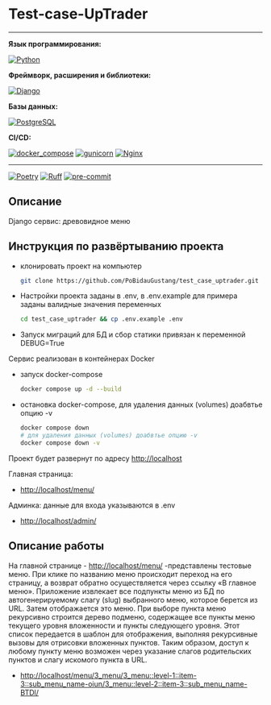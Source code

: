 # Test-case-UpTrader

---
**Язык программирования:**

[![Python](https://img.shields.io/badge/Python-3.12-blue?logo=python)](https://www.python.org/)

**Фреймворк, расширения и библиотеки:**

[![Django](https://img.shields.io/badge/Django-v5.1-blue?logo=Django)](https://www.djangoproject.com/)

**Базы данных:**

[![PostgreSQL](https://img.shields.io/badge/-PostgreSQL-464646?logo=PostgreSQL)](https://www.postgresql.org/)

**CI/CD:**

[![docker_compose](https://img.shields.io/badge/-Docker%20Compose-464646?logo=docker)](https://docs.docker.com/compose/)
[![gunicorn](https://img.shields.io/badge/-gunicorn-464646?logo=gunicorn)](https://gunicorn.org/)
[![Nginx](https://img.shields.io/badge/-NGINX-464646?logo=NGINX)](https://nginx.org/ru/)

---
[![Poetry](https://img.shields.io/badge/Poetry-used-green?style=flat&logo=python&logoColor=white)](https://pypi.org/project/poetry/)
[![Ruff](https://img.shields.io/badge/Ruff-used-green?style=flat&logo=python&logoColor=white)](https://pypi.org/project/ruff/)
[![pre-commit](https://img.shields.io/badge/pre_commit-used-green?style=flat&logo=python&logoColor=white)](https://pypi.org/project/pre_commit/)

## Описание

Django сервис: древовидное меню

## Инструкция по развёртыванию проекта

* клонировать проект на компьютер

    ```bash
    git clone https://github.com/PoBidauGustang/test_case_uptrader.git
    ```

* Настройки проекта заданы в .env, в .env.example для примера заданы валидные значения переменных

    ```bash
    cd test_case_uptrader && cp .env.example .env
    ```

* Запуск миграций для БД и сбор статики привязан к переменной DEBUG=True

Сервис реализован в контейнерах Docker

* запуск docker-compose

    ```bash
    docker compose up -d --build
    ```

* остановка docker-compose, для удаления данных (volumes) доабвтье опцию -v

    ```bash
    docker compose down
    # для удаления данных (volumes) доабвтье опцию -v
    docker compose down -v
    ```

Проект будет развернут по адресу <http://localhost>

Главная страница:

* <http://localhost/menu/>

Админка: данные для входа указываются в .env

* <http://localhost/admin/>

## Описание работы

На главной странице - <http://localhost/menu/> -представлены тестовые меню. При клике по названию меню происходит переход на его страницу, а возврат обратно осуществляется через ссылку «В главное меню».
Приложение извлекает все подпункты меню из БД по автогенерируемому слагу (slug) выбранного меню, которое берется из URL. Затем отображается это меню. При выборе пункта меню рекурсивно строится дерево подменю, содержащее все пункты меню текущего уровня вложенности и пункты следующего уровня. Этот список передается в шаблон для отображения, выполняя рекурсивные вызовы для отрисовки вложенных пунктов.
Таким образом, доступ к любому пункту меню возможен через указание слагов родительских пунктов и слагу искомого пункта в URL.

* <http://localhost/menu/3_menu/3_menu::level-1::item-3::sub_menu_name-oiun/3_menu::level-2::item-3::sub_menu_name-BTDl/>
